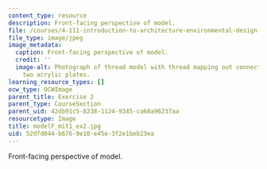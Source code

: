 ```yaml
---
content_type: resource
description: Front-facing perspective of model.
file: /courses/4-111-introduction-to-architecture-environmental-design-spring-2014/52dfd044b6769e10e45e3f2e1beb23ea_modelF_mit1_ex2.jpg
file_type: image/jpeg
image_metadata:
  caption: Front-facing perspective of model.
  credit: ''
  image-alt: Photograph of thread model with thread mapping out connections between
    two acrylic plates.
learning_resource_types: []
ocw_type: OCWImage
parent_title: Exercise 2
parent_type: CourseSection
parent_uid: 42db91c5-8238-1124-9345-ca68a96237aa
resourcetype: Image
title: modelF_mit1_ex2.jpg
uid: 52dfd044-b676-9e10-e45e-3f2e1beb23ea
---
```

Front-facing perspective of model.

